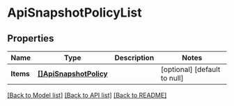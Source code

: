 # ApiSnapshotPolicyList

## Properties
Name | Type | Description | Notes
------------ | ------------- | ------------- | -------------
**Items** | [**[]ApiSnapshotPolicy**](ApiSnapshotPolicy.md) |  | [optional] [default to null]

[[Back to Model list]](../README.md#documentation-for-models) [[Back to API list]](../README.md#documentation-for-api-endpoints) [[Back to README]](../README.md)

